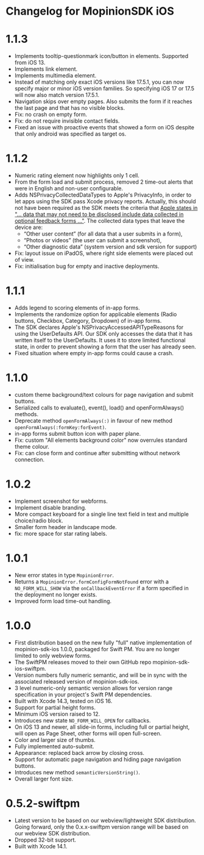 # Changelog for MopinionSDK iOS

# 1.1.3
- Implements tooltip-questionmark icon/button in elements. Supported from iOS 13.
- Implements link element.
- Implements multimedia element.
- Instead of matching only exact iOS versions like 17.5.1, you can now specify major or minor iOS version families. So specifying iOS 17 or 17.5 will now also match version 17.5.1.
- Navigation skips over empty pages. Also submits the form if it reaches the last page and that has no visible blocks.
- Fix: no crash on empty form.
- Fix: do not require invisible contact fields. 
- Fixed an issue with proactive events that showed a form on iOS despite that only android was specified as target os. 

# 1.1.2
- Numeric rating element now highlights only 1 cell.
- From the form load and submit process, removed 2 time-out alerts that were in English and non-user configurable.
- Adds NSPrivacyCollectedDataTypes to Apple's PrivacyInfo, in order to let apps using the SDK pass Xcode privacy reports. Actually, this should not have been required as the SDK meets the criteria that [Apple states in "... data that may not need to be disclosed include data collected in optional feedback forms ..."](https://developer.apple.com/app-store/app-privacy-details/#optional-disclosure). The collected data types that leave the device are: 
	- “Other user content” (for all data that a user submits in a form), 
	- “Photos or videos” (the user can submit a screenshot), 
	- “Other diagnostic data” (system version and sdk version for support)
- Fix: layout issue on iPadOS, where right side elements were placed out of view.
- Fix: initialisation bug for empty and inactive deployments.

# 1.1.1
- Adds legend to scoring elements of in-app forms.
- Implements the randomize option for applicable elements (Radio buttons, Checkbox, Category, Dropdown) of in-app forms.
- The SDK declares Apple's NSPrivacyAccessedAPITypeReasons for using the UserDefaults API. Our SDK only accesses the data that it has written itself to the UserDefaults. It uses it to store limited functional state, in order to prevent showing a form that the user has already seen.
- Fixed situation where empty in-app forms could cause a crash.

# 1.1.0
- custom theme background/text colours for page navigation and submit buttons.
- Serialized calls to evaluate(), event(), load() and openFormAlways() methods.
- Deprecate method `openFormAlways(:)` in favour of new method `openFormAlways(:formKey:forEvent)`.
- in-app forms submit button icon with paper plane.
- Fix: custom "All elements background color" now overrules standard theme colour.
- Fix: can close form and continue after submitting without network connection.

# 1.0.2
- Implement screenshot for webforms.
- Implement disable branding.
- More compact keyboard for a single line text field in text and multiple choice/radio block.
- Smaller form header in landscape mode.
- fix: more space for star rating labels.

# 1.0.1
- New error states in type `MopinionError`.
- Returns a `MopinionError.formConfigFormNotFound` error with a `NO_FORM_WILL_SHOW` via the `onCallbackEventError` if a form specified in the deployment no longer exists.
- Improved form load time-out handling.

# 1.0.0
- First distribution based on the new fully "full" native implementation of mopinion-sdk-ios 1.0.0, packaged for Swift PM. You are no longer limited to only webview forms.
- The SwiftPM releases moved to their own GitHub repo mopinion-sdk-ios-swiftpm.
- Version numbers fully numeric semantic, and will be in sync with the associated released version of mopinion-sdk-ios.
- 3 level numeric-only semantic version allows for version range specification in your project's Swift PM dependencies.
- Built with Xcode 14.3, tested on iOS 16.
- Support for partial height forms.
- Minimum iOS version raised to 12.
- Introduces new state `NO_FORM_WILL_OPEN` for callbacks.
- On iOS 13 and newer, all slide-in forms, including full or partial height, will open as Page Sheet, other forms will open full-screen.
- Color and larger size of thumbs.
- Fully implemented auto-submit.
- Appearance: replaced back arrow by closing cross.
- Support for automatic page navigation and hiding page navigation buttons.
- Introduces new method `semanticVersionString()`.
- Overall larger font size.

# 0.5.2-swiftpm
- Latest version to be based on our webview/lightweight SDK distribution. Going forward, only the 0.x.x-swiftpm version range will be based on our webview SDK distribution.
- Dropped 32-bit support.
- Built with Xcode 14.1.
